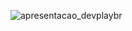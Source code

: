 ![apresentacao_devplaybr](https://user-images.githubusercontent.com/132305103/236726886-0ee24bed-5fba-4942-ba8b-7cc01356fdc7.gif)
